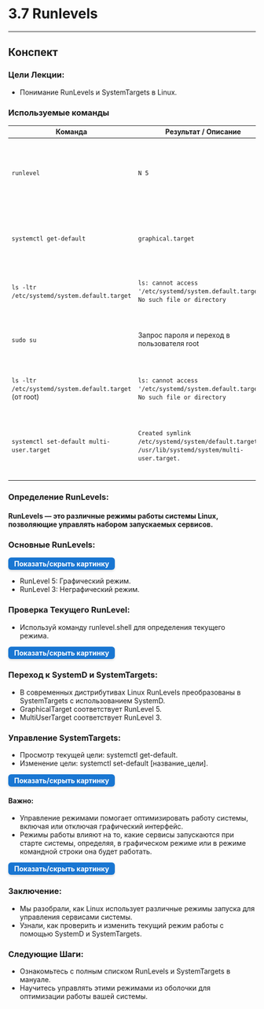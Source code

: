 # 3.7 Runlevels

--- 

## Конспект

### Цели Лекции:

- Понимание RunLevels и SystemTargets в Linux.

### Используемые команды

| Команда                                                | Результат / Описание                                                                              | Пояснение                                                                                                           |
|--------------------------------------------------------|---------------------------------------------------------------------------------------------------|---------------------------------------------------------------------------------------------------------------------|
| `runlevel`                                             | `N 5`                                                                                             | Показывает текущий и предыдущий уровень запуска (runlevel). `N` — предыдущий отсутствует, `5` — текущий.            |
| `systemctl get-default`                                | `graphical.target`                                                                                | Отображает текущий целевой уровень загрузки systemd (по умолчанию — графический режим).                             |
| `ls -ltr /etc/systemd/system.default.target`           | `ls: cannot access '/etc/systemd/system.default.target': No such file or directory`               | Файл или ссылка `default.target` отсутствует в указанной директории.                                                |
| `sudo su`                                              | Запрос пароля и переход в пользователя root                                                       | Позволяет получить права суперпользователя для выполнения административных команд.                                  |
| `ls -ltr /etc/systemd/system.default.target` (от root) | `ls: cannot access '/etc/systemd/system.default.target': No such file or directory`               | Проверка по-прежнему показывает отсутствие файла или ссылки.                                                        |
| `systemctl set-default multi-user.target`              | `Created symlink /etc/systemd/system/default.target → /usr/lib/systemd/system/multi-user.target.` | Устанавливает уровень загрузки по умолчанию в текстовый режим (multi-user.target), создавая соответствующую ссылку. |

### Определение RunLevels:

#### RunLevels — это различные режимы работы системы Linux, позволяющие управлять набором запускаемых сервисов.

### Основные RunLevels:

<details> <summary style=" 
          display: inline-block; 
          padding: 4px 12px; 
          background-color: #1976d2; 
          color: white; font-weight: bold; border-radius: 6px; 
          cursor: pointer; box-shadow: 0 2px 4px rgba(0,0,0,0.15); 
          transition: background-color 0.3s; font-size: 14px; 
          margin: 0 auto; text-align: center;" 
          onmouseover="this.style.backgroundColor='#1565c0'" 
          onmouseout="this.style.backgroundColor='#1976d2'" > 
          Показать/скрыть картинку </summary> <div style="text-align: center; margin-top: 10px;"> 
          <img src="/3%20%20Структура%20Linux/runlevel1.png" alt="Dbeaver" style="display: block; 
          margin: 0 auto; max-width: 90%; height: auto;"> </div> 
</details>

- RunLevel 5: Графический режим.
- RunLevel 3: Неграфический режим.

### Проверка Текущего RunLevel:

- Используй команду runlevel.shell для определения текущего режима.

<details> <summary style=" 
          display: inline-block; 
          padding: 4px 12px; 
          background-color: #1976d2; 
          color: white; font-weight: bold; border-radius: 6px; 
          cursor: pointer; box-shadow: 0 2px 4px rgba(0,0,0,0.15); 
          transition: background-color 0.3s; font-size: 14px; 
          margin: 0 auto; text-align: center;" 
          onmouseover="this.style.backgroundColor='#1565c0'" 
          onmouseout="this.style.backgroundColor='#1976d2'" > 
          Показать/скрыть картинку </summary> <div style="text-align: center; margin-top: 10px;"> 
          <img src="/3%20%20Структура%20Linux/runlevel4.png" alt="Dbeaver" style="display: block; 
          margin: 0 auto; max-width: 90%; height: auto;"> </div> 
</details>

### Переход к SystemD и SystemTargets:

- В современных дистрибутивах Linux RunLevels преобразованы в SystemTargets с использованием SystemD.
- GraphicalTarget соответствует RunLevel 5.
- MultiUserTarget соответствует RunLevel 3.

### Управление SystemTargets:

- Просмотр текущей цели: systemctl get-default.
- Изменение цели: systemctl set-default [название_цели].

<details> <summary style=" 
          display: inline-block; 
          padding: 4px 12px; 
          background-color: #1976d2; 
          color: white; font-weight: bold; border-radius: 6px; 
          cursor: pointer; box-shadow: 0 2px 4px rgba(0,0,0,0.15); 
          transition: background-color 0.3s; font-size: 14px; 
          margin: 0 auto; text-align: center;" 
          onmouseover="this.style.backgroundColor='#1565c0'" 
          onmouseout="this.style.backgroundColor='#1976d2'" > 
          Показать/скрыть картинку </summary> <div style="text-align: center; margin-top: 10px;"> 
          <img src="/3%20%20Структура%20Linux/runlevel3.png" alt="Dbeaver" style="display: block; 
          margin: 0 auto; max-width: 90%; height: auto;"> </div> 
</details>

#### Важно:

- Управление режимами помогает оптимизировать работу системы, включая или отключая графический интерфейс.
- Режимы работы влияют на то, какие сервисы запускаются при старте системы, определяя, в графическом режиме или в режиме
  командной строки она будет работать.

<details> <summary style=" 
          display: inline-block; 
          padding: 4px 12px; 
          background-color: #1976d2; 
          color: white; font-weight: bold; border-radius: 6px; 
          cursor: pointer; box-shadow: 0 2px 4px rgba(0,0,0,0.15); 
          transition: background-color 0.3s; font-size: 14px; 
          margin: 0 auto; text-align: center;" 
          onmouseover="this.style.backgroundColor='#1565c0'" 
          onmouseout="this.style.backgroundColor='#1976d2'" > 
          Показать/скрыть картинку </summary> <div style="text-align: center; margin-top: 10px;"> 
          <img src="/3%20%20Структура%20Linux/runlevel4.png" alt="Dbeaver" style="display: block; 
          margin: 0 auto; max-width: 90%; height: auto;"> </div> 
</details>

### Заключение:

- Мы разобрали, как Linux использует различные режимы запуска для управления сервисами системы.
- Узнали, как проверить и изменить текущий режим работы с помощью SystemD и SystemTargets.

### Следующие Шаги:

- Ознакомьтесь с полным списком RunLevels и SystemTargets в мануале.
- Научитесь управлять этими режимами из оболочки для оптимизации работы вашей системы.
